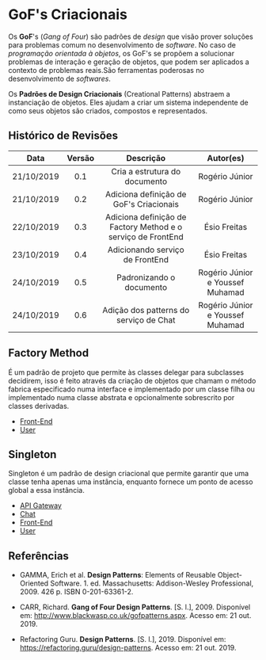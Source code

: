 # GoF's Criacionais

Os **GoF**'s (_Gang of Four_) são padrões de _design_ que visão prover soluções para problemas comum no desenvolvimento de _software_. No caso de _programação orientada à objetos_, os GoF's se propõem a solucionar problemas de interação e geração de objetos, que podem ser aplicados a contexto de problemas reais.São ferramentas poderosas no desenvolvimento de _softwares_.

Os **Padrões de Design Criacionais** (Creational Patterns) abstraem a instanciação de objetos. Eles ajudam a criar um sistema independente de como seus objetos são criados, compostos e representados.

## Histórico de Revisões

|    Data    | Versão |                          Descrição                           |            Autor(es)             |
| :--------: | :----: | :----------------------------------------------------------: | :------------------------------: |
| 21/10/2019 |  0.1   |                Cria a estrutura do documento                 |          Rogério Júnior          |
| 21/10/2019 |  0.2   |           Adiciona definição de GoF's Criacionais            |          Rogério Júnior          |
| 22/10/2019 |  0.3   | Adiciona definição de Factory Method e o serviço de FrontEnd |           Ésio Freitas           |
| 23/10/2019 |  0.4   |               Adicionando serviço de FrontEnd                |           Ésio Freitas           |
| 24/10/2019 |  0.5   |                   Padronizando o documento                   | Rogério Júnior e Youssef Muhamad |
| 24/10/2019 |  0.6   |            Adição dos patterns do serviço de Chat            | Rogério Júnior e Youssef Muhamad |

## Factory Method

É um padrão de projeto que permite às classes delegar para subclasses decidirem, isso é feito através da criação de objetos que chamam o método fabrica especificado numa interface e implementado por um classe filha ou implementado numa classe abstrata e opcionalmente sobrescrito por classes derivadas.

- [Front-End](docs/DS/dinamica-e-seminario-4-b/servicos/front.md#factory-method)
- [User](docs/DS/dinamica-e-seminario-4-b/servicos/User.md#factory-method)

<!-- ## Abstract Factory

[Descrição]

## Builder

[Descrição]

## Prototype

[Descrição] -->

## Singleton

Singleton é um padrão de design criacional que permite garantir que uma classe tenha apenas uma instância, enquanto fornece um ponto de acesso global a essa instância.

- [API Gateway](docs/DS/dinamica-e-seminario-4-b/servicos/Gateway.md#Singleton)
- [Chat](docs/DS/dinamica-e-seminario-4-b/servicos/Chat.md#singleton)
- [Front-End](docs/DS/dinamica-e-seminario-4-b/servicos/front.md#Singleton)
- [User](docs/DS/dinamica-e-seminario-4-b/servicos/User.md#Singleton)

<!-- ## Multiton

[Descrição]

## Object Pool

[Descrição] -->

## Referências

- GAMMA, Erich et al. **Design Patterns**: Elements of Reusable Object-Oriented Software. 1. ed. Massachusetts: Addison-Wesley Professional, 2009. 426 p. ISBN 0-201-63361-2.

- CARR, Richard. **Gang of Four Design Patterns**. [S. l.], 2009. Disponível em: http://www.blackwasp.co.uk/gofpatterns.aspx. Acesso em: 21 out. 2019.

- Refactoring Guru. **Design Patterns**. [S. l.], 2019. Disponível em: https://refactoring.guru/design-patterns. Acesso em: 21 out. 2019.
